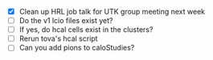 - [x] Clean up HRL job talk for UTK group meeting next week
- [ ] Do the v1 lcio files exist yet?
- [ ] If yes, do hcal cells exist in the clusters?
- [ ] Rerun tova's hcal script
- [ ] Can you add pions to caloStudies?
